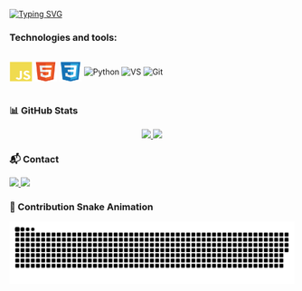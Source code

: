 [![Typing SVG](https://readme-typing-svg.demolab.com?font=Fira+Code&pause=1000&color=6793F7&width=435&lines=Hi%2C+everyone!+I'm+Gabriel+.;Welcome+to+my+Github+profile!+)](https://git.io/typing-svg)

### Technologies and tools:

<div style="display: inline_block"><br>
  <img align="center" alt="Js" height="35" width="40" src="https://raw.githubusercontent.com/devicons/devicon/master/icons/javascript/javascript-plain.svg">
  <img align="center" alt="HTML" height="35" width="40" src="https://raw.githubusercontent.com/devicons/devicon/master/icons/html5/html5-original.svg">
  <img align="center" alt="CSS" height="35" width="40" src="https://raw.githubusercontent.com/devicons/devicon/master/icons/css3/css3-original.svg"> 
  <img align="center" alt="Python" height="35" width="40" src="https://cdn.jsdelivr.net/gh/devicons/devicon/icons/python/python-original.svg">
  <img align="center" alt="VS" height="35" width="40" src="https://cdn.jsdelivr.net/gh/devicons/devicon/icons/vscode/vscode-original.svg">
  <img align="center" alt="Git" height="35" width="40" src="https://cdn.jsdelivr.net/gh/devicons/devicon/icons/git/git-original.svg">
</div><br>

### 📊 GitHub Stats

<div align="center">
  <a href="https://github.com/Gabriel-Ctrll">
    <img height="195px" src="https://github-readme-stats.vercel.app/api?username=Gabriel-Ctrll&show_icons=true&theme=tokyonight&count_private=true&include_all_commits=true"/>
    <img height="195px" src="https://github-readme-stats.vercel.app/api/top-langs/?username=Gabriel-Ctrll&layout=compact&langs_count=7&theme=tokyonight"/>
  </a>
</div>

### 📬 Contact

<div> 
  <a href="https://www.linkedin.com/in/gabriel-araujo-5956a41b0/" target="_blank">
    <img src="https://img.shields.io/badge/-LinkedIn-%230077B5?style=for-the-badge&logo=linkedin&logoColor=white">
  </a> 
  <a href="mailto:seu-email@gmail.com">
    <img src="https://img.shields.io/badge/-Gmail-%23333?style=for-the-badge&logo=gmail&logoColor=white">
  </a>
</div>

### 🐍 Contribution Snake Animation

![Snake Animation](https://github.com/Gabriel-Ctrll/Gabriel-Ctrll/blob/output/github-contribution-grid-snake.svg)
